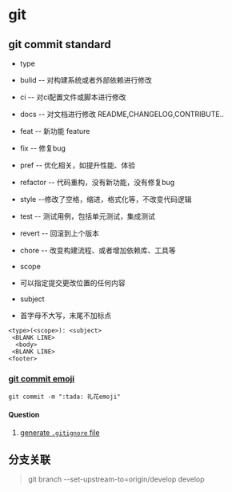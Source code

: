 # git

## git commit standard

+ type

+ bulid  -- 对构建系统或者外部依赖进行修改
+ ci    -- 对ci配置文件或脚本进行修改
+ docs  -- 对文档进行修改 README,CHANGELOG,CONTRIBUTE..
+ feat  -- 新功能 feature
+ fix   -- 修复bug
+ pref  -- 优化相关，如提升性能、体验
+ refactor  -- 代码重构，没有新功能，没有修复bug
+ style  --修改了空格，缩进，格式化等，不改变代码逻辑
+ test   -- 测试用例，包括单元测试，集成测试
+ revert -- 回滚到上个版本
+ chore  -- 改变构建流程、或者增加依赖库、工具等

+ scope

+ 可以指定提交更改位置的任何内容

+ subject

+ 首字母不大写，末尾不加标点

```git
<type>(<scope>): <subject>
 <BLANK LINE>
  <body>
 <BLANK LINE>
<footer>
```

### [git commit emoji](https://gitmoji.dev/)

```git
git commit -m ":tada: 礼花emoji"
```

#### Question

1. [generate `.gitignore` file](Questions/gitignore.md)


## 分支关联
> git branch --set-upstream-to=origin/develop develop